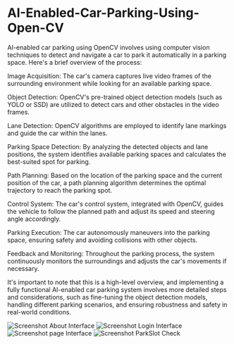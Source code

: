<h1>AI-Enabled-Car-Parking-Using-Open-CV</h1>
AI-enabled car parking using OpenCV involves using computer vision techniques to detect and navigate a car to park it automatically in a parking space. Here's a brief overview of the process:

Image Acquisition: The car's camera captures live video frames of the surrounding environment while looking for an available parking space.

Object Detection: OpenCV's pre-trained object detection models (such as YOLO or SSD) are utilized to detect cars and other obstacles in the video frames.

Lane Detection: OpenCV algorithms are employed to identify lane markings and guide the car within the lanes.

Parking Space Detection: By analyzing the detected objects and lane positions, the system identifies available parking spaces and calculates the best-suited spot for parking.

Path Planning: Based on the location of the parking space and the current position of the car, a path planning algorithm determines the optimal trajectory to reach the parking spot.

Control System: The car's control system, integrated with OpenCV, guides the vehicle to follow the planned path and adjust its speed and steering angle accordingly.

Parking Execution: The car autonomously maneuvers into the parking space, ensuring safety and avoiding collisions with other objects.

Feedback and Monitoring: Throughout the parking process, the system continuously monitors the surroundings and adjusts the car's movements if necessary.

It's important to note that this is a high-level overview, and implementing a fully functional AI-enabled car parking system involves more detailed steps and considerations, such as fine-tuning the object detection models, handling different parking scenarios, and ensuring robustness and safety in real-world conditions.

![Screenshot About Interface](https://github.com/Kazer01/AI-Enabled-Car-Parking-Using-Open-CV/assets/140815273/9b7d5c89-00a5-4401-b81f-a7eb882abf63)
![Screenshot Login Interface](https://github.com/Kazer01/AI-Enabled-Car-Parking-Using-Open-CV/assets/140815273/ce882837-031f-4afb-9042-ff8da1e70e25)
![Screenshot page Interface](https://github.com/Kazer01/AI-Enabled-Car-Parking-Using-Open-CV/assets/140815273/9421d551-6b7c-4a62-a264-2574e8b01ffa)
![Screenshot ParkSlot Check](https://github.com/Kazer01/AI-Enabled-Car-Parking-Using-Open-CV/assets/140815273/e20fd8e5-c933-4635-b1cc-827ebcac32cb)






